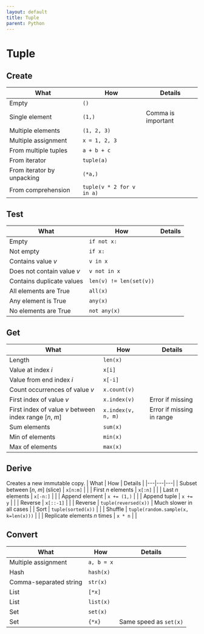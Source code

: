 ```yaml
---
layout: default
title: Tuple
parent: Python
---
```


# Tuple

## Create

| What | How | Details |
|---|---|---|
| Empty | `()` | |
| Single element | `(1,)` | Comma is important |
| Multiple elements | `(1, 2, 3)` | |
| Multiple assignment | `x = 1, 2, 3` | |
| From multiple tuples | `a + b + c` | |
| From iterator | `tuple(a)` | |
| From iterator by unpacking | `(*a,)` | |
| From comprehension | `tuple(v * 2 for v in a)` | |

## Test

| What | How | Details |
|---|---|---|
| Empty | `if not x:` | |
| Not empty | `if x:` | |
| Contains value $v$ | `v in x` | |
| Does not contain value $v$ | `v not in x` | |
| Contains duplicate values | `len(v) != len(set(v))` | |
| All elements are True | `all(x)` | |
| Any element is True | `any(x)` | |
| No elements are True | `not any(x)` | |

## Get

| What | How | Details |
|---|---|---|
| Length | `len(x)` | |
| Value at index $i$ | `x[i]` | |
| Value from end index $i$ | `x[-i]` | |
| Count occurrences of value $v$ | `x.count(v)` | |
| First index of value $v$ | `x.index(v)` | Error if missing |
| First index of value $v$ between index range \[$n$, $m$] | `x.index(v, n, m)` | Error if missing in range |
| Sum elements | `sum(x)` | |
| Min of elements | `min(x)` | |
| Max of elements | `max(x)` | |

## Derive

Creates a new immutable copy.
| What | How | Details |
|---|---|---|
| Subset between \[$n$, $m$] (slice) | `x[n:m]` | |
| First $n$ elements | `x[:n]` | |
| Last $n$ elements | `x[-n:]` | |
| Append element | `x += (1,)` | |
| Append tuple | `x += y` | |
| Reverse | `x[::-1]` | |
| Reverse | `tuple(reversed(x))` | Much slower in all cases |
| Sort | `tuple(sorted(x))` | |
| Shuffle | `tuple(random.sample(x, k=len(x)))` | |
| Replicate elements $n$ times | `x * n` | |

## Convert

| What | How | Details |
|---|---|---|
| Multiple assignment | `a, b = x` | |
| Hash | `hash(x)` | |
| Comma-separated string | `str(x)` | |
| List | `[*x]` | |
| List | `list(x)` | |
| Set | `set(x)` | |
| Set | `{*x}` | Same speed as `set(x)` |
